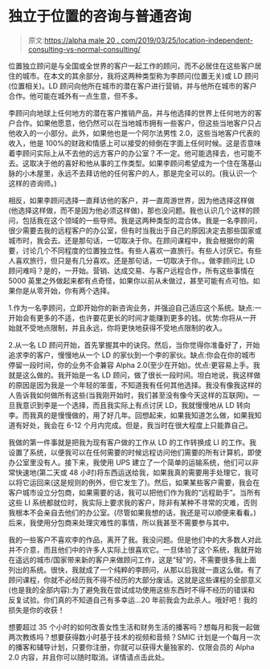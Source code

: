 # 独立于位置的咨询与普通咨询

> 原文:[https://alpha male 20 . com/2019/03/25/location-independent-consulting-vs-normal-consulting/](https://alphamale20.com/2019/03/25/location-independent-consulting-vs-normal-consulting/)

位置独立顾问是与全国或全世界的客户一起工作的顾问，而不必居住在这些客户居住的城市。在本文的其余部分，我将这两种类型称为李顾问(位置无关)或 LD 顾问(位置相关)。LD 顾问向他所在城市的潜在客户进行营销，并与他所在城市的客户合作。他可能在城外有一点生意，但不多。

李顾问向地球上任何地方的潜在客户推销产品，并与他选择的世界上任何地方的客户合作。如果他愿意，他仍然可以在当地城市拥有一些客户，但这些当地客户只占他收入的一小部分。此外，如果他也是一个阿尔法男性 2.0，这些当地客户代表的收入，他是 100%的财政和情感上可以接受的倾倒在字面上任何时候。这是否意味着李顾问实际上从不去他的远方客户的办公室？不一定。他可能选择去，也可能不去。这取决于他的喜好和他从事的工作类型。如果李顾问希望成为一个住在落基山脉的小木屋里，永远不去拜访他的任何客户的人，那是完全可以的。(我认识一个这样的咨询师。)

相反，如果李顾问选择一直拜访他的客户，并一直周游世界，因为他选择这样做(他选择这样做，而不是因为他必须这样做)，那也没问题。我也认识几个这样的顾问，包括我在这个领域的一些导师。我是这两种类型的混合体。我是一名李顾问，很少需要去我的远程客户的办公室，但有时当我出于自己的原因决定去那些国家或城市时，我会去。还是那句话，一切取决于你。在顾问课程中，我会根据你的需要，讨论几个不同程度的位置独立性。有些人喜欢一直旅行。有些人讨厌它。有些人喜欢旅行，但只是有几分喜欢。还是那句话，一切取决于你。。做李顾问比 LD 顾问难吗？是的，一开始。营销、达成交易、与客户远程合作，所有这些事情在 5000 英里之外做起来都有点奇怪，如果你以前从未做过，甚至可能有点可怕。如果你是从零开始，你有两个选择。

1.作为一名李顾问，立即开始你的新咨询业务，并强迫自己适应这个系统。缺点:一开始会有更多的不适，也许要花更长的时间才能赚到更多的钱。优势:你将从一开始就不受地点限制，并且永远，你将更快地获得不受地点限制的收入。

2.从一名 LD 顾问开始，首先掌握其中的诀窍。然后，当你觉得你准备好了，开始追求李的客户，慢慢地从一个 LD 的家伙到一个李的家伙。缺点:你会在你的城市停留一段时间，你的业务不会兼容 Alpha 2.0(至少在开始)。优点:更容易上手。我就是这么做的。我开始是一名 LD 顾问，做了很长一段时间。坦白地说，我这样做的原因是因为我是一个年轻的笨蛋，不知道我有任何其他选择。我没有像我这样的人告诉我如何做所有这些(当我刚开始时，我们甚至没有像今天这样的互联网)。一旦我意识到李是一个选择，而且我实际上有点讨厌 LD，我就慢慢地从 LD 转向李。而我真的是慢慢做的，用了好几年。回想起来，如果我知道怎么做，如果我知道有好处，我会在 6-12 个月内完成。但是，我当时在很大程度上只能靠自己。

我做的第一件事就是把我为现有客户做的工作从 LD 的工作转换成 LI 的工作。我设置了系统，以便我可以在任何需要的时候远程访问他们需要的所有计算机，即使办公室里没有人。接下来，我使用 UPS 建立了一个简单的运输系统，他们可以非常快速地(第二天或 48 小时)将东西运送给我，如果我真的需要用手处理它，我可以将它运回来(这是规则的例外，但它发生了)。然后，如果某些客户需要，我会在客户城市设立分包商，如果需要的话，我可以把他们作为我的“远程助手”。当所有这些 LI 系统都就位时，我实际上要求我的客户，除非有某种不寻常的灾难，否则我根本不会亲自去他们的办公室。(尽管如果我想的话，我还是可以顺便来看看。)后来，我使用分包商来处理灾难性的事情，所以我甚至不需要参与其中。

我的一些客户不喜欢李的作品，离开了我。我没问题。但是他们中的大多数人对此并不介意，而且他们中的许多人实际上很喜欢它。一旦体验了这个系统，我就开始在遥远的城市/国家带来新的客户来做顾问工作，这是“轻”的，不需要很多我上面列出的系统。很快，我就成了一个纯粹的李顾问，从那以后我就一直这么做。有了顾问课程，你就不必经历我不得不经历的大部分废话。这就是这些课程的全部意义(也是我的全部内容):为了避免我在尝试成功使用这些东西时不得不经历的错误和反复试验。你们真的不知道自己有多幸运...20 年前我会为此杀人。哦好吧！我的损失是你的收获！

想要超过 35 个小时的如何改善女性生活和财务生活的播客吗？想每月和我一起做两次教练吗？想要获得数小时基于技术的视频和音频？SMIC 计划是一个每月一次的播客和辅导计划，只要你注册，你就可以获得大量独家的、仅限会员的 Alpha 2.0 内容，并且你可以随时取消。详情请点击此处。